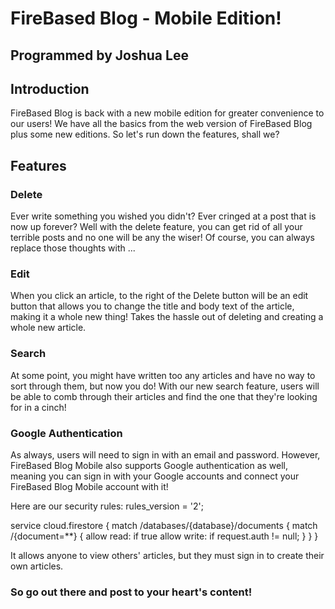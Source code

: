 # FireBased Blog - Mobile Edition!
## Programmed by Joshua Lee

## Introduction
FireBased Blog is back with a new mobile edition for greater convenience to our users! We have all the basics from the web version of FireBased Blog plus some new editions. So let's run down the features, shall we?

## Features
### Delete
Ever write something you wished you didn't? Ever cringed at a post that is now up forever? Well with the delete feature, you can get rid of all your terrible posts and no one will be any the wiser! Of course, you can always replace those thoughts with ...

### Edit
When you click an article, to the right of the Delete button will be an edit button that allows you to change the title and body text of the article, making it a whole new thing! Takes the hassle out of deleting and creating a whole new article.

### Search
At some point, you might have written too any articles and have no way to sort through them, but now you do! With our new search feature, users will be able to comb through their articles and find the one that they're looking for in a cinch!

### Google Authentication
As always, users will need to sign in with an email and password. However, FireBased Blog Mobile also supports Google authentication as well, meaning you can sign in with your Google accounts and connect your FireBased Blog Mobile account with it!

Here are our security rules:
rules_version = '2';

service cloud.firestore {
  match /databases/{database}/documents {
    match /{document=**} {
      allow read: if true 
      allow write: if request.auth != null;
    }
  }
}

It allows anyone to view others' articles, but they must sign in to create their own articles.

### So go out there and post to your heart's content!
